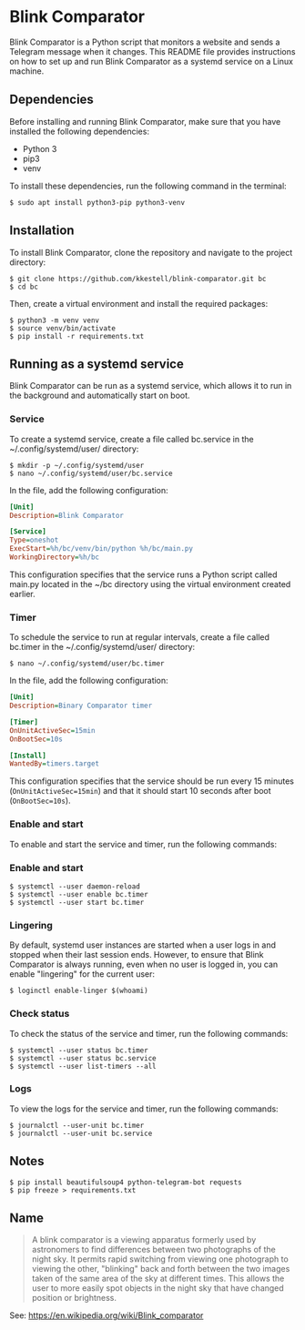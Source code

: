 # Blink Comparator

Blink Comparator is a Python script that monitors a website and sends a Telegram message when it changes. This README file provides instructions on how to set up and run Blink Comparator as a systemd service on a Linux machine.

## Dependencies

Before installing and running Blink Comparator, make sure that you have installed the following dependencies:

* Python 3
* pip3
* venv

To install these dependencies, run the following command in the terminal:

```console
$ sudo apt install python3-pip python3-venv
```

## Installation

To install Blink Comparator, clone the repository and navigate to the project directory:

```console
$ git clone https://github.com/kkestell/blink-comparator.git bc
$ cd bc
```

Then, create a virtual environment and install the required packages:

```console
$ python3 -m venv venv
$ source venv/bin/activate
$ pip install -r requirements.txt
```

## Running as a systemd service

Blink Comparator can be run as a systemd service, which allows it to run in the background and automatically start on boot.

### Service

To create a systemd service, create a file called bc.service in the ~/.config/systemd/user/ directory:

```console
$ mkdir -p ~/.config/systemd/user
$ nano ~/.config/systemd/user/bc.service
```

In the file, add the following configuration:

```ini
[Unit]
Description=Blink Comparator

[Service]
Type=oneshot
ExecStart=%h/bc/venv/bin/python %h/bc/main.py
WorkingDirectory=%h/bc
```

This configuration specifies that the service runs a Python script called main.py located in the ~/bc directory using the virtual environment created earlier.

### Timer

To schedule the service to run at regular intervals, create a file called bc.timer in the ~/.config/systemd/user/ directory:

```console
$ nano ~/.config/systemd/user/bc.timer
```

In the file, add the following configuration:

```ini
[Unit]
Description=Binary Comparator timer

[Timer]
OnUnitActiveSec=15min
OnBootSec=10s

[Install]
WantedBy=timers.target
```

This configuration specifies that the service should be run every 15 minutes (`OnUnitActiveSec=15min`) and that it should start 10 seconds after boot (`OnBootSec=10s`).

### Enable and start

To enable and start the service and timer, run the following commands:

### Enable and start

```console
$ systemctl --user daemon-reload
$ systemctl --user enable bc.timer
$ systemctl --user start bc.timer
```

### Lingering

By default, systemd user instances are started when a user logs in and stopped when their last session ends. However, to ensure that Blink Comparator is always running, even when no user is logged in, you can enable "lingering" for the current user:

```console
$ loginctl enable-linger $(whoami)
```

### Check status

To check the status of the service and timer, run the following commands:

```console
$ systemctl --user status bc.timer
$ systemctl --user status bc.service
$ systemctl --user list-timers --all
```

### Logs

To view the logs for the service and timer, run the following commands:

```console
$ journalctl --user-unit bc.timer
$ journalctl --user-unit bc.service
```

## Notes

```console
$ pip install beautifulsoup4 python-telegram-bot requests
$ pip freeze > requirements.txt
```

## Name

> A blink comparator is a viewing apparatus formerly used by astronomers to find differences between two photographs of the night sky. It permits rapid switching from viewing one photograph to viewing the other, "blinking" back and forth between the two images taken of the same area of the sky at different times. This allows the user to more easily spot objects in the night sky that have changed position or brightness.

See: https://en.wikipedia.org/wiki/Blink_comparator